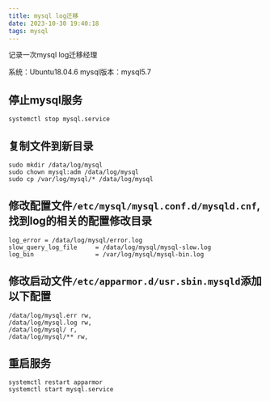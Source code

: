 ```yaml
---
title: mysql log迁移
date: 2023-10-30 19:40:18
tags: mysql
---
```

记录一次mysql log迁移经理

系统：Ubuntu18.04.6 
mysql版本：mysql5.7

## 停止mysql服务
```
systemctl stop mysql.service
```
## 复制文件到新目录
```
sudo mkdir /data/log/mysql
sudo chown mysql:adm /data/log/mysql
sudo cp /var/log/mysql/* /data/log/mysql
```
## 修改配置文件`/etc/mysql/mysql.conf.d/mysqld.cnf`,找到log的相关的配置修改目录
```
log_error = /data/log/mysql/error.log
slow_query_log_file     = /data/log/mysql/mysql-slow.log
log_bin                 = /var/log/mysql/mysql-bin.log
```
## 修改启动文件`/etc/apparmor.d/usr.sbin.mysqld`添加以下配置
```
/data/log/mysql.err rw,
/data/log/mysql.log rw,
/data/log/mysql/ r,
/data/log/mysql/** rw,
```
## 重启服务
```
systemctl restart apparmor
systemctl start mysql.service
```